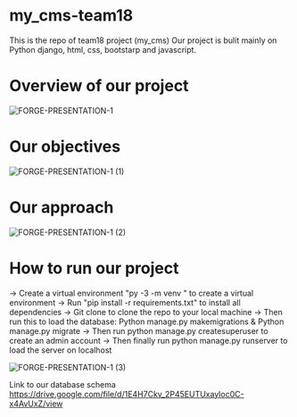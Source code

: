 # my_cms-team18
This is the repo of team18 project (my_cms)
Our project is bulit mainly on Python django, html, css, bootstarp and javascript.
# Overview of our project
![FORGE-PRESENTATION-1](https://user-images.githubusercontent.com/99877794/181842658-e05cc7dc-072b-4629-b44a-b260413ff532.png)

# Our objectives
![FORGE-PRESENTATION-1 (1)](https://user-images.githubusercontent.com/99877794/181843152-f28fb95d-b75a-444d-9f17-542c60abeebf.png)
# Our approach
![FORGE-PRESENTATION-1 (2)](https://user-images.githubusercontent.com/99877794/181843231-5869975c-1cb7-4439-9fcf-f0415d2e5217.png)
# How to run our project
-> Create a virtual environment "py -3 -m venv <virtual environment name>" to create a virtual environment
-> Run "pip install -r requirements.txt" to install all dependencies
-> Git clone <repo> to clone the repo to your local machine
-> Then run this to load the database:
      Python manage.py makemigrations
                &
      Python manage.py migrate
-> Then run python manage.py createsuperuser to create an admin account
-> Then finally run python manage.py runserver to load the server on localhost

![FORGE-PRESENTATION-1 (3)](https://user-images.githubusercontent.com/99877794/181843303-0098c9e7-8dca-4f9b-911a-8399bc2b656c.png)

Link to our database schema
https://drive.google.com/file/d/1E4H7Ckv_2P45EUTUxayloc0C-x4AvUxZ/view
